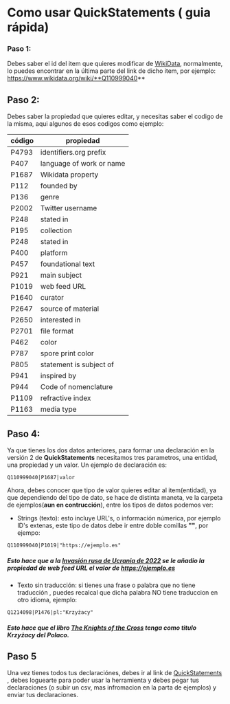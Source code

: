 # Como usar QuickStatements ( guia rápida)

### Paso 1:
Debes saber el id del item que quieres modificar de [WikiData]('https://www.wikidata.org/wiki/Wikidata:Main_Page'), normalmente, lo puedes encontrar en la última parte del link
de dicho item, por ejemplo:
https://www.wikidata.org/wiki/**Q110999040**

## Paso 2: 
Debes saber la propiedad que quieres editar, y necesitas saber el codigo de la misma, aqui algunos de esos codigos como ejemplo: 

|código|propiedad|
|------|---------|
|P4793 | identifiers.org prefix   |
|P407  | language of work or name |
|P1687 | Wikidata property        | 
|P112  | founded by               |
|P136  | genre                    |
|P2002 | Twitter username         |
|P248  | stated in                |
|P195  | collection               |
|P248  | stated in                |
|P400  | platform                 | 
|P457  | foundational text        | 
|P921  | main subject             |
|P1019 | web feed URL             |
|P1640 | curator                  |
|P2647 | source of material       |
|P2650 | interested in            |  
|P2701 | file format              |
|P462  | color                    |
|P787  | spore print color        |
|P805  | statement is subject of  |  
|P941  | inspired by              |  
|P944  | Code of nomenclature     |  
|P1109 | refractive index         |
|P1163 | media type               |

## Paso 4:
Ya que tienes los dos datos anteriores, para formar una declaración en la versión 2 de **QuickStatements** necesitamos tres parametros, una entidad, una propiedad y un valor.
Un ejemplo de declaración es:
```
Q110999040|P1687|valor
```
Ahora, debes conocer que tipo de valor quieres editar al item(entidad), ya que dependiendo del tipo de dato, se hace de distinta maneta, ve la carpeta de ejemplos(**aun en contrucción**), entre los tipos de datos podemos ver:

- Strings (texto): esto incluye URL's, o información númerica, por ejemplo ID's extenas, este tipo de datos debe ir entre doble comillas **""**, por ejempo:
```
Q110999040|P1019|"https://ejemplo.es"
```
##### Esto hace que a la [Invasión rusa de Ucrania de 2022](https://www.wikidata.org/wiki/Q110999040) se le añadio la propiedad de **web feed URL** el valor de https://ejemplo.es 

- Texto sin traducción: si tienes una frase o palabra que no tiene traducción , puedes recalcal que dicha palabra NO tiene traduccion en otro idioma, ejemplo:
```
Q1214098|P1476|pl:"Krzyżacy"
```
##### Esto hace que el libro [The Knights of the Cross](https://www.wikidata.org/wiki/Q1214098) tenga como titulo **Krzyżacy** del Polaco.

## Paso 5
Una vez tienes todos tus declaraciónes, debes ir al link de [QuickStatements](https://quickstatements.toolforge.org/#/) , debes loguearte para poder usar la herramienta y debes pegar tus declaraciones (o subir un csv, mas infromacion en la parta de ejemplos) y enviar tus declaraciones.


